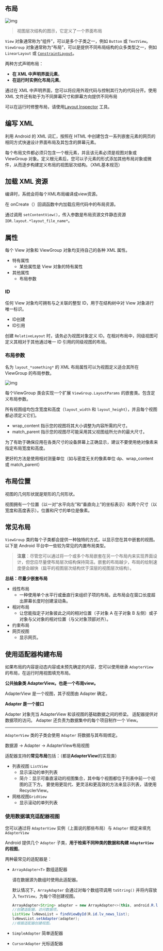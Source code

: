 ## 布局

![img](https://developer.android.com/images/viewgroup_2x.png)

> 视图层次结构的图示，它定义了一个界面布局

`View` 对象通常称为“组件”，可以是多个子类之一，例如 `Button` 或 `TextView`。`ViewGroup` 对象通常称为“布局”，可以是提供不同布局结构的众多类型之一，例如 `LinearLayout` 或 [`ConstraintLayout`](https://developer.android.com/reference/androidx/constraintlayout/widget/ConstraintLayout)。

两种方式声明布局：

- **在 XML 中声明界面元素**。
- **在运行时实例化布局元素**。

通过在 XML 中声明界面，您可以将应用外观代码与控制其行为的代码分开。使用 XML 文件还有助于为不同屏幕尺寸和屏幕方向提供不同布局

可以在运行时修整布局，请使用[Layout Inspector](https://developer.android.com/studio/debug/layout-inspector) 工具。

## 编写 XML

利用 Android 的 XML 词汇，按照在 HTML 中创建包含一系列嵌套元素的网页的相同方式快速设计界面布局及其包含的屏幕元素。

每个布局文件都必须只包含一个根元素，并且该元素必须是视图对象或 ViewGroup 对象。定义根元素后，您可以子元素的形式添加其他布局对象或微件，从而逐步构建定义布局的视图层次结构。（XML基本规范）

## 加载 XML 资源

编译时，系统会将每个XML布局编译成view资源。

在 onCreate（）回调函数中内加载应用代码中的布局资源。

通过调用 `setContentView()`，传入参数是布局资源文件静态资源`IDR.layout.*layout_file_name*`。

## 属性

每个 View 对象和 ViewGroup 对象均支持自己的各种 XML 属性。

- 特有属性
  - 某些属性是 View 对象的特有属性
- 其他属性
  - 布局参数

### ID

任何 View 对象均可拥有与之关联的整型 ID，用于在结构树中对 View 对象进行唯一标识。

- ID创建
- ID引用

创建 `RelativeLayout` 时，请务必为视图对象定义 ID。在相对布局中，同级视图可定义其相对于其他通过唯一 ID 引用的同级视图的布局。

### 布局参数

名为 `layout_*something*` 的 XML 布局属性可以为视图定义适合其所在 ViewGroup 的布局参数。

![img](https://developer.android.com/images/layoutparams.png)

每个ViewGroup 类会实现一个扩展 `ViewGroup.LayoutParams` 的嵌套类。包含定义布局参数。

所有视图组均包含宽度和高度（`layout_width` 和 `layout_height`），并且每个视图都必须定义它们。

- wrap_content 指示您的视图将其大小调整为内容所需的尺寸。
- match_parent 指示您的视图尽可能采用其父视图组所允许的最大尺寸。

为了有助于确保应用在各类尺寸的设备屏幕上正确显示，建议不要使用绝对像素来指定布局宽度和高度。

更好的方法是使用相对测量单位（如与密度无关的像素单位 dp、wrap_content 或 match_parent）

## 布局位置

视图的几何形状就是矩形的几何形状。

视图拥有一个位置（以一对“水平向左”和“垂直向上”的坐标表示）和两个尺寸（以宽度和高度表示）。位置和尺寸的单位是像素。

## 常见布局

`ViewGroup` 类的每个子类都会提供一种独特的方式，以显示您在其中嵌套的视图。以下是 Android 平台中一些较为常见的内置布局类型。

> **注意**：尽管您可以通过将一个或多个布局嵌套在另一个布局内来实现界面设计，但您应尽量使布局层次结构保持简洁。嵌套的布局越少，布局的绘制速度便会越快（扁平的视图层次结构优于深层的视图层次结构）。

**总结：尽量少嵌套布局**

- 线性布局
  - 一种使用单个水平行或垂直行来组织子项的布局。此布局会在窗口长度超出屏幕长度时创建滚动条。
- 相对布局
  - 让您能指定子对象彼此之间的相对位置（子对象 A 在子对象 B 左侧）或子对象与父对象的相对位置（与父对象顶部对齐）。
- 约束布局
- 网页视图
  - 显示网页。

## 使用适配器构建布局

如果布局的内容是动态内容或未预先确定的内容，您可以使用继承 `AdapterView` 的布局，在运行时用视图填充布局。

**公共抽象类 AdapterView。也是一个布局view。**

AdapterView 是一个视图，其子视图由 Adapter 确定。

**Adapter 是一个接口**

Adapter 对象充当 AdapterView 和该视图的基础数据之间的桥梁。 适配器提供对数据项的访问。 Adapter 还负责为数据集中的每个项目制作一个 View。

--- ---

`AdapterView` 类的子类会使用 `Adapter` 将数据与其布局绑定。

数据源 -> Adapter -> AdapterView布局视图	

适配器支持的**常见布局**包括：（都是**AdapterView**的实现类）

- 列表视图 `ListView` 
  - 显示滚动的单列列表
  - 简介：显示可垂直滚动的视图集合，其中每个视图都位于列表中前一个视图的正下方。 要使用更现代、更灵活和更高效的方法来显示列表，请使用 RecyclerView。
- 网格视图`GridView`
  - 显示滚动的单列列表

### 使用数据填充适配器视图

您可以通过将 `AdapterView` 实例（上面说的那些布局）与 `Adapter` 绑定来填充 `AdapterView`

Android 提供几个 `Adapter` 子类，**用于检索不同种类的数据和构建 `AdapterView` 的视图**。

两种最常见的适配器是：

- `ArrayAdapter<T>` 数组适配器

  请在数据源为数组时使用此适配器。

  默认情况下，`ArrayAdapter` 会通过对每个数组项调用 `toString()` 并将内容放入 `TextView`，为每个项创建视图。

  ```java
  ArrayAdapter<String> adapter = new ArrayAdapter<>(this, android.R.layout.simple_list_item_1, titles);
  //创建适配器，访问数据项。
  ListView lvNewsList = findViewById(R.id.lv_news_list);
  lvNewsList.setAdapter(adapter);
  //根据适配器创建视图。
  ```

- `SimpleAdapter` 简单适配器

- `CursorAdapter` 光标适配器